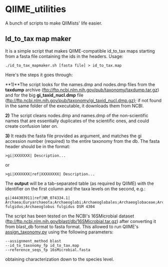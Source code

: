# QIIME_utilities
A bunch of scripts to make QIIMists' life easier.

## Id_to_tax map maker
It is a simple script that makes QIIME-compatible id_to_tax maps starting from a fasta file containing the ids in the headers. 
Usage:
```
./id_to_tax_mapmaker.sh [fasta file] > id_to_tax.map
```
Here's the steps it goes through:

**1)**The script looks for the names.dmp and nodes.dmp files from the **taxdump** archive (ftp://ftp.ncbi.nlm.nih.gov/pub/taxonomy/taxdump.tar.gz) and for the big **gi_taxid_nucl.dmp** file (ftp://ftp.ncbi.nlm.nih.gov/pub/taxonomy/gi_taxid_nucl.dmp.gz); if not found in the same folder of the executable, it downloads them from NCBI.

**2)** The script cleans nodes.dmp and names.dmp of the non-scientific names that are essentially duplicates of the scientific ones, and could create confusion later on.

**3)** It reads the fasta file provided as argument, and matches the gi accession number (required) to the entire taxonomy from the db. The fasta header should be in the format:
```
>gi|XXXXXXX| Description...
```
or
```
>gi|XXXXXXX|ref|XXXXXXXX| Description...
```
The **output** will be a tab-separated table (as required by QIIME) with the identifier on the first column and the taxa levels on the second, e.g.:
```
gi|444303911|ref|NR_074334.1|	Archaea;Euryarchaeota;Archaeoglobi;Archaeoglobales;Archaeoglobaceae;Archaeoglobus;Archaeoglobus fulgidus;Archaeoglobus fulgidus DSM 4304
```
The script has been tested on the NCBI's 16SMicrobial dataset (ftp://ftp.ncbi.nlm.nih.gov/blast/db/16SMicrobial.tar.gz) after converting it from blast_db format to fasta format. This allowed to run QIIME's [assign_taxonomy.py](http://qiime.org/scripts/assign_taxonomy.html) using the following parameters:
```
--assignment_method blast
--id_to_taxonomy_fp id_to_tax.map
--reference_seqs_fp 16sMicrobial.fasta
```
obtaining characterization down to the species level.
